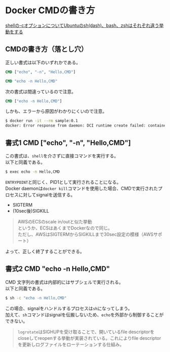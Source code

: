 # Docker CMDの書き方

[shellの-cオプションについてUbuntuのsh(dash)、bash、zshはそれぞれ違う挙動をする](https://qiita.com/ukinau/items/410f56b6d777ad1e4e90)

## CMDの書き方（落とし穴）

正しい書式は以下のいずれかである。

```Dockerfile
CMD ["echo", "-n", "Hello,CMD"]
```

```Dockerfile
CMD "echo -n Hello,CMD"
```

次の書式は間違っているので注意。

```Dockerfile
CMD ["echo -n Hello,CMD"]
```

しかも、エラーから原因がわかりにくいので注意。

```bash
$ docker run -it --rm sample:0.1
docker: Error response from daemon: DCI runtime create failed: container_linux.go:349: starting container process caused "exec: \"echo -n Hello,CMD\": executable file not found in $PATH": unknown.
```

## 書式1 CMD ["echo", "-n", "Hello,CMD"]

この書式は、`shell`を介さずに直接コマンドを実行する。  
以下と同義である。

```bash
$ exec echo -n Hello,CMD
```

`ENTRYPOINT`と同じく、PID1として実行されることになる。  
Docker daemonは`docker kill`コマンドを使用した場合、CMDで実行されたプロセスに対してsignalを送信する。  

- SIGTERM
- (10sec後)SIGKILL

> AWSのECSのscale in/outと似た挙動  
> というか、ECSはあくまでDockerなので同じ。  
> ただし、AWSはSIGTERMからSIGKILLまで30sec設定の模様（AWSサポート）

よって、正しく終了することができる。

## 書式2 CMD "echo -n Hello,CMD"

CMD 文字列の書式は内部的にはサブシェルで実行される。  
以下と同義である。

```bash
$ sh -c "echo -n Hello,CMD"
```

この場合、signalをハンドルするプロセスは`sh`になってしまう。  
加えて、`sh`コマンドはsignalを伝搬しないため、`echo`を外部から制御することができない。

> `logrotate`はSIGHUPを受け取ることで、開いているfile descriptorをcloseしてreopenする挙動が実装されている。これによりfile descriptorを更新しログファイルをローテーションする仕組み。
